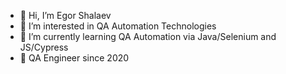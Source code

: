 - 👋 Hi, I’m Egor Shalaev
- 👀 I’m interested in QA Automation Technologies
- 🌱 I’m currently learning QA Automation via Java/Selenium and JS/Cypress
- 💞️ QA Engineer since 2020

<!---
Egor-Sha/Egor-Sha is a ✨ special ✨ repository because its `README.md` (this file) appears on your GitHub profile.
You can click the Preview link to take a look at your changes.
--->
